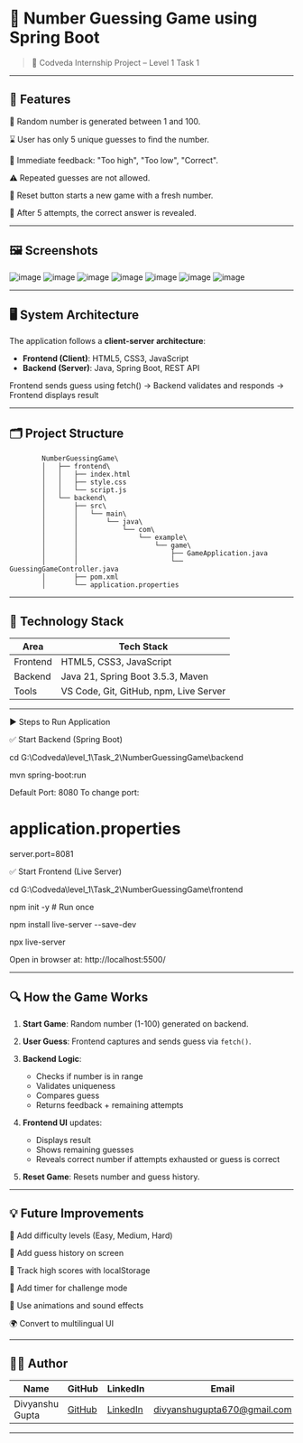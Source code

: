 # 🔢 Number Guessing Game using Spring Boot



> 🚀 Codveda Internship Project – Level 1 Task 1

---

## 🔧 Features

🎲 Random number is generated between 1 and 100.

⌛ User has only 5 unique guesses to find the number.

📢 Immediate feedback: "Too high", "Too low", "Correct".

⚠️ Repeated guesses are not allowed.

🔄 Reset button starts a new game with a fresh number.

🛑 After 5 attempts, the correct answer is revealed.

---

## 🖼️ Screenshots
![image](https://github.com/Gupta24Divyanshu/NumberGuessingGame/blob/main/NumberGuessingGame_backend/Images%20and%20Videos/Screenshot%20(141).png)
![image](https://github.com/Gupta24Divyanshu/NumberGuessingGame/blob/main/NumberGuessingGame_backend/Images%20and%20Videos/Screenshot%20(142).png)
![image](https://github.com/Gupta24Divyanshu/NumberGuessingGame/blob/main/NumberGuessingGame_backend/Images%20and%20Videos/Screenshot%20(143).png)
![image](https://github.com/Gupta24Divyanshu/NumberGuessingGame/blob/main/NumberGuessingGame_backend/Images%20and%20Videos/Screenshot%20(144).png)
![image](https://github.com/Gupta24Divyanshu/NumberGuessingGame/blob/main/NumberGuessingGame_backend/Images%20and%20Videos/Screenshot%20(145).png)
![image](https://github.com/Gupta24Divyanshu/NumberGuessingGame/blob/main/NumberGuessingGame_backend/Images%20and%20Videos/Screenshot%20(146).png)
![image](https://github.com/Gupta24Divyanshu/NumberGuessingGame/blob/main/NumberGuessingGame_backend/Images%20and%20Videos/Screenshot%20(147).png)

---

## 🖥️ System Architecture

The application follows a **client-server architecture**:

- **Frontend (Client)**: HTML5, CSS3, JavaScript  
- **Backend (Server)**: Java, Spring Boot, REST API
  
Frontend sends guess using fetch() → Backend validates and responds → Frontend displays result

---

## 🗂️ Project Structure

            NumberGuessingGame\
            │   ├── frontend\
            │   │   ├── index.html
            │   │   ├── style.css
            │   │   └── script.js
            │   └── backend\
            │       ├── src\
            │       │   └── main\
            │       │       └── java\
            │       │           └── com\
            │       │               └── example\
            │       │                   └── game\
            │       │                       ├── GameApplication.java
            │       │                       └── GuessingGameController.java
            │       ├── pom.xml
            │       └── application.properties

---
            
## 🧰 Technology Stack

| Area       | Tech Stack                             |
|------------|----------------------------------------|
| Frontend   | HTML5, CSS3, JavaScript                |
| Backend    | Java 21, Spring Boot 3.5.3, Maven      |
| Tools      | VS Code, Git, GitHub, npm, Live Server |

---



▶️ Steps to Run Application

✅ Start Backend (Spring Boot)

cd G:\Codveda\level_1\Task_2\NumberGuessingGame\backend

mvn spring-boot:run

Default Port: 8080 To change port:

# application.properties

server.port=8081

✅ Start Frontend (Live Server)

cd G:\Codveda\level_1\Task_2\NumberGuessingGame\frontend

npm init -y                   # Run once

npm install live-server --save-dev

npx live-server

Open in browser at: http://localhost:5500/

---

## 🔍 How the Game Works

1. **Start Game**: Random number (1-100) generated on backend.
2. **User Guess**: Frontend captures and sends guess via `fetch()`.
3. **Backend Logic**:

   * Checks if number is in range
   * Validates uniqueness
   * Compares guess
   * Returns feedback + remaining attempts
4. **Frontend UI** updates:

   * Displays result
   * Shows remaining guesses
   * Reveals correct number if attempts exhausted or guess is correct
5. **Reset Game**: Resets number and guess history.

---

## 💡 Future Improvements

🎯 Add difficulty levels (Easy, Medium, Hard)

🧠 Add guess history on screen

💾 Track high scores with localStorage

🔁 Add timer for challenge mode

🎨 Use animations and sound effects

🌍 Convert to multilingual UI

---

## 🙋‍♂️ Author

| Name            | GitHub                                        | LinkedIn                                                    | Email                                                             |
| --------------- | --------------------------------------------- | ----------------------------------------------------------- | ----------------------------------------------------------------- |
| Divyanshu Gupta | [GitHub](https://github.com/Gupta24Divyanshu) | [LinkedIn](https://linkedin.com/in/divyanshu-gupta-dev670/) | [divyanshugupta670@gmail.com](mailto:divyanshugupta670@gmail.com) |

---
